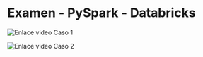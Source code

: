 # Examen - PySpark - Databricks

![Enlace video Caso 1](https://tajamar365-my.sharepoint.com/:v:/p/tsuenkit_lui/EYtBXkdckZ1Bpl4wGn6dzJ0BlCSuohWIYPl_mW9Eh56BMQ?nav=eyJyZWZlcnJhbEluZm8iOnsicmVmZXJyYWxBcHAiOiJPbmVEcml2ZUZvckJ1c2luZXNzIiwicmVmZXJyYWxBcHBQbGF0Zm9ybSI6IldlYiIsInJlZmVycmFsTW9kZSI6InZpZXciLCJyZWZlcnJhbFZpZXciOiJNeUZpbGVzTGlua0NvcHkifX0&e=jq2N25
)

![Enlace video Caso 2](https://tajamar365-my.sharepoint.com/:v:/p/tsuenkit_lui/EU9gHf8tVZtApCfO2wB9j9EBp6xMSOhYaGgU3VZDBKtmng?nav=eyJyZWZlcnJhbEluZm8iOnsicmVmZXJyYWxBcHAiOiJPbmVEcml2ZUZvckJ1c2luZXNzIiwicmVmZXJyYWxBcHBQbGF0Zm9ybSI6IldlYiIsInJlZmVycmFsTW9kZSI6InZpZXciLCJyZWZlcnJhbFZpZXciOiJNeUZpbGVzTGlua0NvcHkifX0&e=vLT5Kg) 


